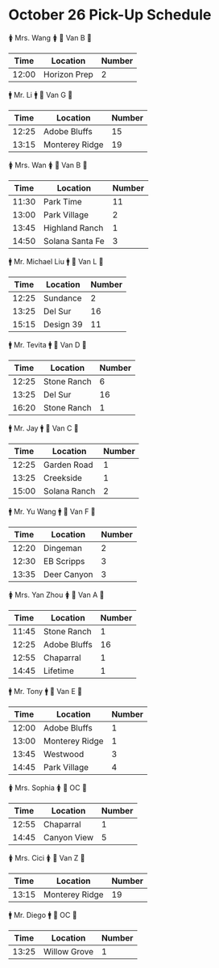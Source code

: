 # October 26 Pick-Up Schedule

🚺 Mrs. Wang 🚺
🔑 Van B 🔑

| Time  | Location  | Number |
| ----- | --------- | ------ |
| 12:00 | Horizon Prep | 2 |

🚹 Mr. Li 🚹
🔑 Van G 🔑

| Time  | Location  | Number |
| ----- | --------- | ------ |
| 12:25 | Adobe Bluffs | 15   |
| 13:15 | Monterey Ridge | 19  |

🚺 Mrs. Wan 🚺
🔑 Van B 🔑

| Time  | Location  | Number |
| ----- | --------- | ------ |
| 11:30 | Park Time | 11 |
| 13:00 | Park Village |2|
| 13:45 | Highland Ranch |1|
| 14:50 | Solana Santa Fe |3|


🚹 Mr. Michael Liu 🚹
🔑 Van L 🔑

| Time  | Location  | Number |
| ----- | --------- | ------ |
| 12:25 | Sundance |2|
| 13:25 | Del Sur |16|
| 15:15 | Design 39 |11|

🚹 Mr. Tevita 🚹
🔑 Van D 🔑

| Time  | Location  | Number |
| ----- | --------- | ------ |
| 12:25 | Stone Ranch |6|
| 13:25 | Del Sur |16|
| 16:20 | Stone Ranch |1|

🚹 Mr. Jay 🚹
🔑 Van C 🔑 

| Time  | Location  | Number |
| ----- | --------- | ------ |
| 12:25 | Garden Road |1|
| 13:25 | Creekside |1|
| 15:00 | Solana Ranch |2|

🚹 Mr. Yu Wang 🚹
🔑 Van F 🔑 

| Time  | Location  | Number |
| ----- | --------- | ------ | 
| 12:20 | Dingeman |2|
| 12:30 | EB Scripps |3|
| 13:35 | Deer Canyon |3| 

🚺 Mrs. Yan Zhou 🚺
🔑 Van A 🔑 

| Time  | Location  | Number |
| ----- | --------- | ------ |
| 11:45 | Stone Ranch |1|
| 12:25 | Adobe Bluffs |16|
| 12:55 | Chaparral |1|
| 14:45 | Lifetime |1|

🚹 Mr. Tony 🚹
🔑 Van E 🔑 

| Time  | Location  | Number |
| ----- | --------- | ------ |
| 12:00 | Adobe Bluffs |1|
| 13:00 | Monterey Ridge |1|
| 13:45 | Westwood |3|
| 14:45 | Park Village |4|

🚺 Mrs. Sophia 🚺
🔑 OC 🔑 

| Time  | Location  | Number |
| ----- | --------- | ------ |
| 12:55 | Chaparral |1|
| 14:45 | Canyon View |5|

🚺 Mrs. Cici 🚺
🔑 Van Z 🔑 

| Time  | Location  | Number |
| ----- | --------- | ------ |
| 13:15 | Monterey Ridge |19|

🚹 Mr. Diego 🚹
🔑 OC 🔑 

| Time  | Location  | Number |
| ----- | --------- | ------ |
| 13:25 | Willow Grove | 1 |